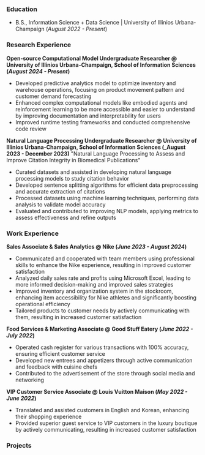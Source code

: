 ### Education
-  B.S., Information Science + Data Science | University of Illinios Urbana-Champaign (_August 2022 - Present_)

### Research Experience
**Open-source Computational Model Undergraduate Researcher @ University of Illinios Urbana-Champaign, School of Information Sciences (_August 2024 - Present_)**
- Developed predictive analytics model to optimize inventory and warehouse operations, focusing on product movement pattern and customer demand forecasting
- Enhanced complex computational models like embodied agents and reinforcement learning to be more accessible and easier to understand by improving documentation and interpretability for users
- Improved runtime testing frameworks and conducted comprehensive code review

**Natural Language Processing Undergraduate Researcher @ University of Illinios Urbana-Champaign, School of Information Sciences (_August 2023 - December 2023)**
"Natural Language Processing to Assess and Improve Citation Integrity in Biomedical Publications"
- Curated datasets and assisted in developing natural language processing models to study citation behavior 
- Developed sentence splitting algorithms for efficient data preprocessing and accurate extraction of citations
- Processed datasets using machine learning techniques, performing data analysis to validate model accuracy
- Evaluated and contributed to improving NLP models, applying metrics to assess effectiveness and refine outputs

### Work Experience 
**Sales Associate & Sales Analytics @ Nike (_June 2023 - August 2024_)**
- Communicated and cooperated with team members using professional skills to enhance the Nike experience, resulting in improved customer satisfaction
- Analyzed daily sales rate and profits using Microsoft Excel, leading to more informed decision-making and improved sales strategies
- Improved inventory and organization system in the stockroom, enhancing item accessibility for Nike athletes and significantly boosting operational efficiency
- Tailored products to customer needs by actively communicating with them, resulting in increased customer satisfaction

**Food Services & Marketing Associate @ Good Stuff Eatery (_June 2022 - July 2022_)**
- Operated cash register for various transactions with 100% accuracy, ensuring efficient customer service
- Developed new entrees and appetizers through active communication and feedback with cuisine chefs
- Contributed to the advertisement of the store through social media and networking

**VIP Customer Service Associate @ Louis Vuitton Maison (_May 2022 - June 2022_)**
- Translated and assisted customers in English and Korean, enhancing their shopping experience
- Provided superior guest service to VIP customers in the luxury boutique by actively communicating, resulting in increased customer satisfaction

### Projects
